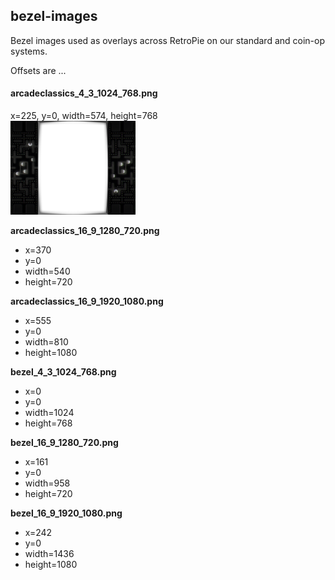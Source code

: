 ## bezel-images

Bezel images used as overlays across RetroPie on our standard and coin-op systems.

Offsets are ...

#### arcadeclassics_4_3_1024_768.png
x=225, y=0, width=574, height=768<br/>
<img src="arcadeclassics_4_3_1024_768.png" width="200" />


**arcadeclassics_16_9_1280_720.png**
- x=370
- y=0
- width=540
- height=720

**arcadeclassics_16_9_1920_1080.png**
- x=555
- y=0
- width=810
- height=1080

**bezel_4_3_1024_768.png**
- x=0
- y=0
- width=1024
- height=768

**bezel_16_9_1280_720.png**
- x=161
- y=0
- width=958
- height=720

**bezel_16_9_1920_1080.png**
- x=242
- y=0
- width=1436
- height=1080
